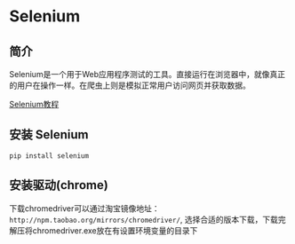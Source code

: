 # Selenium
## 简介
Selenium是一个用于Web应用程序测试的工具。直接运行在浏览器中，就像真正的用户在操作一样。在爬虫上则是模拟正常用户访问网页并获取数据。

[Selenium教程](https://blog.csdn.net/weixin_38601833/article/details/96445651)

## 安装 Selenium
`pip install selenium`

## 安装驱动(chrome)
下载chromedriver可以通过淘宝镜像地址：`http://npm.taobao.org/mirrors/chromedriver/`, 选择合适的版本下载，下载完解压将chromedriver.exe放在有设置环境变量的目录下
